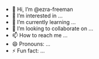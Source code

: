 - 👋 Hi, I’m @ezra-freeman
- 👀 I’m interested in ...
- 🌱 I’m currently learning ...
- 💞️ I’m looking to collaborate on ...
- 📫 How to reach me ...
- 😄 Pronouns: ...
- ⚡ Fun fact: ...

<!---
ezra-freeman/ezra-freeman is a ✨ special ✨ repository because its `README.md` (this file) appears on your GitHub profile.
You can click the Preview link to take a look at your changes.
--->
